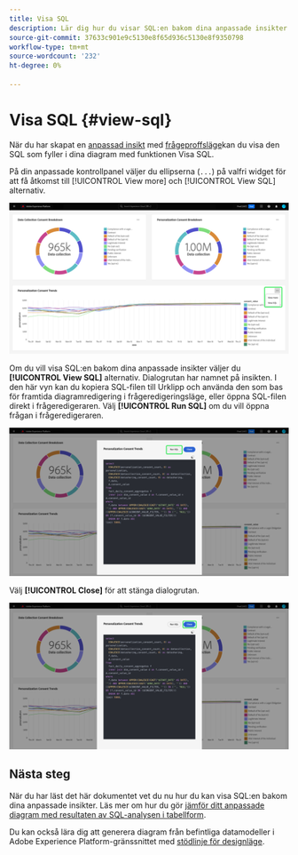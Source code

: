 ```yaml
---
title: Visa SQL
description: Lär dig hur du visar SQL:en bakom dina anpassade insikter.
source-git-commit: 37633c901e9c5130e8f65d936c5130e8f9350798
workflow-type: tm+mt
source-wordcount: '232'
ht-degree: 0%

---
```


# Visa SQL {#view-sql}

När du har skapat en [anpassad insikt](./overview.md) med [frågeproffsläge](./query-pro-mode.md)kan du visa den SQL som fyller i dina diagram med funktionen Visa SQL.

På din anpassade kontrollpanel väljer du ellipserna (`...`) på valfri widget för att få åtkomst till [!UICONTROL View more] och [!UICONTROL View SQL] alternativ.

![En anpassad kontrollpanel med en insikts listruta med ellipser och alternativen Visa mer och Visa SQL markerade.](../../images/customizable-insights/ellipses-dropdown.png)

Om du vill visa SQL:en bakom dina anpassade insikter väljer du **[!UICONTROL View SQL]** alternativ. Dialogrutan har namnet på insikten. I den här vyn kan du kopiera SQL-filen till Urklipp och använda den som bas för framtida diagramredigering i frågeredigeringsläge, eller öppna SQL-filen direkt i frågeredigeraren. Välj **[!UICONTROL Run SQL]** om du vill öppna frågan i frågeredigeraren.

![En dialogruta som visar SQL för en insikt med alternativet SQL och Kör SQL markerat.](../../images/customizable-insights/view-sql.png)

Välj **[!UICONTROL Close]** för att stänga dialogrutan.

![En dialogruta som visar SQL för en insikt med alternativet Stäng markerat.](../../images/customizable-insights/close-sql-dialog.png)

## Nästa steg

När du har läst det här dokumentet vet du nu hur du kan visa SQL:en bakom dina anpassade insikter. Läs mer om hur du gör [jämför ditt anpassade diagram med resultaten av SQL-analysen i tabellform](./view-more.md).

Du kan också lära dig att generera diagram från befintliga datamodeller i Adobe Experience Platform-gränssnittet med [stödlinje för designläge](../../user-defined-dashboards.md).
